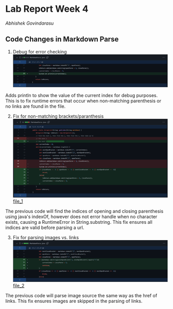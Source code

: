 # Lab Report Week 4

*Abhishek Govindarasu*


## Code Changes in Markdown Parse

1. Debug for error checking
![Diff_0](diff_0.png)

Adds println to show the value of the current
index for debug purposes. This is to fix runtime 
errors that occur when non-matching parenthesis
or no links are found in the file.


2. Fix for non-matching brackets/paranthesis 
![Diff_1](diff_1.png)
[file_1]()

The previous code will find the indices of opening
and closing parenthesis using java's indexOf, however
does not error handle when no character exists, 
causing a RuntimeError in String.substring. This fix
ensures all indices are valid before parsing a url.


3. Fix for parsing images vs. links
![Diff_2](diff_2.png)
[file_2]()

The previous code will parse image source the same
way as the href of links. This fix ensures images
are skipped in the parsing of links.
 